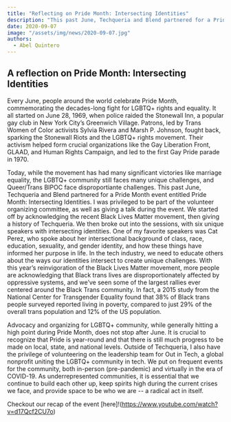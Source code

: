 ```yaml
---
title: "Reflecting on Pride Month: Intersecting Identities"
description: "This past June, Techqueria and Blend partnered for a Pride Month event entitled Pride Month: Intersecting Identities. The following is a reflection by Portland Chapter Director Abel Quintero"
date: 2020-09-07
image: "/assets/img/news/2020-09-07.jpg"
authors:
  - Abel Quintero
---
```


## A reflection on Pride Month: Intersecting Identities

Every June, people around the world celebrate Pride Month, commemorating the decades-long fight for LGBTQ+ rights and equality. It all started on June 28, 1969, when police raided the Stonewall Inn, a popular gay club in New York City’s Greenwich Village. Patrons, led by Trans Women of Color activists Sylvia Rivera and Marsh P. Johnson, fought back, sparking the Stonewall Riots and the LGBTQ+ rights movement. Their activism helped form crucial organizations like the Gay Liberation Front, GLAAD, and Human Rights Campaign, and led to the first Gay Pride parade in 1970.

Today, while the movement has had many significant victories like marriage equality, the LGBTQ+ community still faces many unique challenges, and Queer/Trans BIPOC face disproportiante challenges. This past June, Techqueria and Blend partnered for a Pride Month event entitled Pride Month: Intersecting Identities. I was privileged to be part of the volunteer organizing committee, as well as giving a talk during the event. We started off by acknowledging the recent Black Lives Matter movement, then giving a history of Techqueria. We then broke out into the sessions, with six unique speakers with intersecting identities. One of my favorite speakers was Cat Perez, who spoke about her intersectional background of class, race, education, sexuality, and gender identity, and how these things have informed her purpose in life. In the tech industry, we need to educate others about the ways our identities intersect to create unique challenges. With this year’s reinvigoration of the Black Lives Matter movement, more people are acknowledging that Black trans lives are disproportionately affected by oppressive systems, and we’ve seen some of the largest rallies ever centered around the Black Trans community. In fact, a 2015 study from the National Center for Transgender Equality found that 38% of Black trans people surveyed reported living in poverty, compared to just 29% of the overall trans population and 12% of the US population.

Advocacy and organizing for LGBTQ+ community, while generally hitting a high point during Pride Month, does not stop after June. It is crucial to recognize that Pride is year-round and that there is still much progress to be made on local, state, and national levels. Outside of Techqueria, I also have the privilege of volunteering on the leadership team for Out in Tech, a global nonprofit uniting the LGBTQ+ community in tech. We put on frequent events for the community, both in-person (pre-pandemic) and virtually in the era of COVID-19. As underrepresented communities, it is essential that we continue to build each other up, keep spirits high during the current crises we face, and provide space to be who we are -- a radical act in itself.

Checkout our recap of the event [here]!(https://www.youtube.com/watch?v=d17Qcf2CU7o)